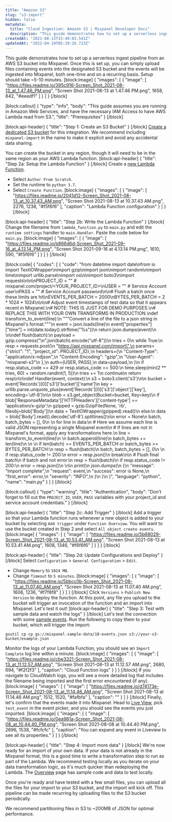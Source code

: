 ```yaml
---
title: "Amazon S3"
slug: "s3-import"
hidden: false
metadata: 
  title: "Cloud Ingestion: Amazon S3 | Mixpanel Developer Docs"
  description: "This guide demonstrates how to set up a serverless ingest pipeline from an AWS S3 bucket into Mixpanel. The complete setup should take ~10 minutes."
createdAt: "2021-08-13T15:49:03.541Z"
updatedAt: "2022-04-19T05:29:26.723Z"
---
```

This guide demonstrates how to set up a serverless ingest pipeline from an AWS S3 bucket into Mixpanel. Once this is set up, you can simply upload files containing events into the designated S3 bucket and the events will be ingested into Mixpanel, both one-time and on a recurring basis. Setup should take ~5-10 minutes.
[block:image]
{
  "images": [
    {
      "image": [
        "https://files.readme.io/395c916-Screen_Shot_2021-08-13_at_1.47.46_PM.png",
        "Screen Shot 2021-08-13 at 1.47.46 PM.png",
        1658,
        842,
        "#eeedf1"
      ]
    }
  ]
}
[/block]

[block:callout]
{
  "type": "info",
  "body": "This guide assumes you are running in Amazon Web Services, and have the necessary IAM Access to have AWS Lambda read from S3.",
  "title": "Prerequisites"
}
[/block]

[block:api-header]
{
  "title": "Step 1: Create an S3 Bucket"
}
[/block]
[Create a dedicated S3 bucket](https://docs.aws.amazon.com/AmazonS3/latest/userguide/create-bucket-overview.html) for this integration. We recommend including `mixpanel-import` in the name to make it explicit and avoid any accidental data sharing.

You can create the bucket in any region, though it will need to be in the same region as your AWS Lambda function.
[block:api-header]
{
  "title": "Step 2a: Setup the Lambda Function"
}
[/block]
Create a [new Lambda Function](https://docs.aws.amazon.com/lambda/latest/dg/getting-started-create-function.html). 
* Select `Author From Scratch`.
* Set the runtime to `python 3.7`.
* Select  `Create Function`.
[block:image]
{
  "images": [
    {
      "image": [
        "https://files.readme.io/2041d12-Screen_Shot_2021-08-13_at_10.37.43_AM.png",
        "Screen Shot 2021-08-13 at 10.37.43 AM.png",
        2276,
        1238,
        "#f5f6f6"
      ],
      "caption": "Lambda Function configuration"
    }
  ]
}
[/block]

[block:api-header]
{
  "title": "Step 2b: Write the Lambda Function"
}
[/block]
Change the filename from `lambda_function.py` to `main.py` and edit the `runtime settings` handler to `main.Handler`. Paste the code below for `main.py`.
[block:image]
{
  "images": [
    {
      "image": [
        "https://files.readme.io/b866d6d-Screen_Shot_2021-09-16_at_4.13.14_PM.png",
        "Screen Shot 2021-09-16 at 4.13.14 PM.png",
        1610,
        590,
        "#f5f6f6"
      ]
    }
  ]
}
[/block]

[block:code]
{
  "codes": [
    {
      "code": "from datetime import date\nfrom io import TextIOWrapper\nimport gzip\nimport json\nimport random\nimport time\nimport urllib.parse\nimport os\n\nimport boto3\nimport requests\n\n\nPROJECT_ID = \"\"  # mixpanel.com/project/<YOUR_PROJECT_ID>\nUSER = \"\"  # Service Account user\nPASS = \"\"  # Service Account password\n\n# Flush a batch once these limits are hit\nEVENTS_PER_BATCH = 2000\nBYTES_PER_BATCH = 2 * 1024 * 1024\n\n\n# Adjust event timestamps of test data so that it appears recent in Mixpanel.\n# NOTE: THIS IS JUST FOR DEMO PURPOSES.\n# REPLACE THIS WITH YOUR OWN TRANSFORMS IN PRODUCTION.\ndef transform_to_event(line):\n    \"\"\"Convert a line of the file to a json string in Mixpanel's format.\"\"\"\n    event = json.loads(line)\n    event[\"properties\"][\"time\"] = int(date.today().strftime(\"%s\"))\n    return json.dumps(event)\n  \n\ndef flush(batch):\n    payload = gzip.compress(\"\\n\".join(batch).encode(\"utf-8\"))\n    tries = 0\n    while True:\n        resp = requests.post(\n            \"https://api.mixpanel.com/import\",\n            params={\"strict\": \"1\", \"project_id\": PROJECT_ID},\n            headers={\n                \"Content-Type\": \"application/x-ndjson\",\n                \"Content-Encoding\": \"gzip\",\n                \"User-Agent\": \"mixpanel-s3\"\n            },\n            auth=(USER, PASS),\n            data=payload,\n        )\n        if resp.status_code == 429 or resp.status_code >= 500:\n            time.sleep(min(2 ** tries, 60) + random.randint(1, 5))\n            tries += 1\n            continue\n        return resp\n\n\ndef Handler(event, context):\n    s3 = boto3.client('s3')\n\n    bucket =  event['Records'][0]['s3']['bucket']['name']\n    key = urllib.parse.unquote_plus(event['Records'][0]['s3']['object']['key'], encoding='utf-8')\n\n    blob = s3.get_object(Bucket=bucket, Key=key)\n    if blob['ResponseMetadata']['HTTPHeaders']['content-type'] == 'application/x-gzip':\n        gzipped = gzip.GzipFile(None, 'rb', fileobj=blob['Body'])\n        data = TextIOWrapper(gzipped).read()\n    else:\n        data = blob['Body'].read().decode('utf-8').splitlines()\n\n    error = None\n    batch, batch_bytes = [], 0\n    \n    for line in data:\n        # Here we assume each line is valid JSON representing a single Mixpanel event\n        # If lines are not in Mixpanel's format, apply any transformations here.\n        line = transform_to_event(line)\n  \n        batch.append(line)\n        batch_bytes += len(line)\n    \n    \n        if len(batch) == EVENTS_PER_BATCH or batch_bytes >= BYTES_PER_BATCH:\n            resp = flush(batch)\n            batch, batch_bytes = [], 0\n    \n            if resp.status_code != 200:\n                error = resp.json()\n                break\n\n    # Flush final batch\n    if batch and not error:\n        resp = flush(batch)\n        if resp.status_code != 200:\n            error = resp.json()\n    \n\n    print(\n        json.dumps(\n            {\n                \"message\": \"Import complete\",\n                \"request\": event,\n                \"success\": error is None,\n                \"first_error\": error,\n                \"severity\": \"INFO\",\n            }\n        )\n    )",
      "language": "python",
      "name": "main.py"
    }
  ]
}
[/block]

[block:callout]
{
  "type": "warning",
  "title": "Authentication",
  "body": "Don't forget to fill out the `PROJECT_ID`, `USER`, `PASS` variables with your project_id and service account credentials."
}
[/block]

[block:api-header]
{
  "title": "Step 2c: Add Trigger"
}
[/block]
Add a trigger so that your Lambda function runs whenever a new object is added to your bucket by selecting `Add trigger` under `Function Overview`. You will want to use the bucket created in Step 2 and select `All object create events`.
[block:image]
{
  "images": [
    {
      "image": [
        "https://files.readme.io/5b68029-Screen_Shot_2021-08-13_at_10.53.41_AM.png",
        "Screen Shot 2021-08-13 at 10.53.41 AM.png",
        1608,
        1346,
        "#f6f6f6"
      ]
    }
  ]
}
[/block]

[block:api-header]
{
  "title": "Step 2d: Update Configurations and Deploy"
}
[/block]
Select `Configuration` > `General Configuration` > `Edit`.
* Change `Memory` to `1024 MB`.
* Change `Timeout` to `5 minutes`.
[block:image]
{
  "images": [
    {
      "image": [
        "https://files.readme.io/5bbcc0b-Screen_Shot_2021-08-13_at_11.07.40_AM.png",
        "Screen Shot 2021-08-13 at 11.07.40 AM.png",
        1606,
        1236,
        "#f7f8f8"
      ]
    }
  ]
}
[/block]
Click `Versions` > `Publish New Version` to deploy the function. At this point, any file you upload to the bucket will trigger an invocation of the function and an import into Mixpanel. Let's test it out!
[block:api-header]
{
  "title": "Step 3: Test with sample data and watch the logs"
}
[/block]
Let's test the connection with some [sample events](https://storage.googleapis.com/mixpanel-sample-data/10-events.json). Run the following to copy them to your bucket, which will trigger the import:

`gsutil cp cp gs://mixpanel-sample-data/10-events.json s3://your-s3-bucket/example.json`

Monitor the logs of your Lambda Function; you should see an `Import Complete` log line within a minute. 
[block:image]
{
  "images": [
    {
      "image": [
        "https://files.readme.io/cbe3321-Screen_Shot_2021-08-13_at_11.12.57_AM.png",
        "Screen Shot 2021-08-13 at 11.12.57 AM.png",
        2680,
        694,
        "#f2f2f3"
      ],
      "caption": "Cloud Function logs"
    }
  ]
}
[/block]
If you navigate to CloudWatch logs, you will see a more detailed log that includes the filename being imported and the first error encountered (if any).
[block:image]
{
  "images": [
    {
      "image": [
        "https://files.readme.io/d74173e-Screen_Shot_2021-08-13_at_11.14.46_AM.png",
        "Screen Shot 2021-08-13 at 11.14.46 AM.png",
        1512,
        1520,
        "#fafbfa"
      ],
      "caption": ""
    }
  ]
}
[/block]
Finally, let's confirm that the events made it into Mixpanel. Head to [Live View](https://mixpanel.com/report/live), pick `test_event` in the event picker, and you should see the events you just imported.
[block:image]
{
  "images": [
    {
      "image": [
        "https://files.readme.io/0ea981a-Screen_Shot_2021-08-08_at_10.44.40_PM.png",
        "Screen Shot 2021-08-08 at 10.44.40 PM.png",
        2696,
        1538,
        "#fcfcfc"
      ],
      "caption": "You can expand any event in Liveview to see all its properties."
    }
  ]
}
[/block]

[block:api-header]
{
  "title": "Step 4: Import more data"
}
[/block]
We're now ready for an import of your own data. If your data is not already in the Mixpanel format, this is a good time to write a transformation step to run as part of the Lambda. We recommend testing locally as you iterate on your data transformation logic, as it's much quicker than redeploying the Lambda. The [Overview](doc:cloud-ingestion) page has sample code and data to test locally.

Once you're ready and have tested with a few small files, you can upload all the files for your import to your S3 bucket, and the import will kick off. This pipeline can be made recurring by uploading files to the S3 bucket periodically.

We recommend partitioning files in S3 to ~200MB of JSON for optimal performance.